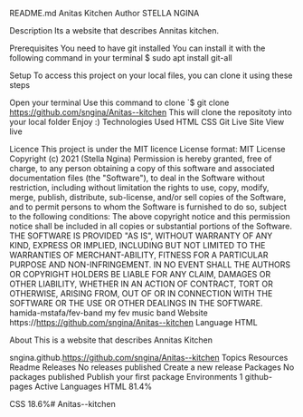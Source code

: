 README.md
Anitas Kitchen
Author
STELLA NGINA

Description
Its a website that describes Annitas kitchen.

Prerequisites
You need to have git installed You can install it with the following command in your terminal $ sudo apt install git-all

Setup
To access this project on your local files, you can clone it using these steps

Open your terminal
Use this command to clone `$ git clone https://github.com/sngina/Anitas--kitchen
This will clone the repositoty into your local folder
Enjoy :)
Technologies Used
HTML
CSS
Git
Live Site
View live

Licence
This project is under the MIT licence License format: MIT License Copyright (c) 2021 (Stella Ngina) Permission is hereby granted, free of charge, to any person obtaining a copy of this software and associated documentation files (the "Software"), to deal in the Software without restriction, including without limitation the rights to use, copy, modify, merge, publish, distribute, sub-license, and/or sell copies of the Software, and to permit persons to whom the Software is furnished to do so, subject to the following conditions: The above copyright notice and this permission notice shall be included in all copies or substantial portions of the Software. THE SOFTWARE IS PROVIDED "AS IS", WITHOUT WARRANTY OF ANY KIND, EXPRESS OR IMPLIED, INCLUDING BUT NOT LIMITED TO THE WARRANTIES OF MERCHANT-ABILITY, FITNESS FOR A PARTICULAR PURPOSE AND NON-INFRINGEMENT. IN NO EVENT SHALL THE AUTHORS OR COPYRIGHT HOLDERS BE LIABLE FOR ANY CLAIM, DAMAGES OR OTHER LIABILITY, WHETHER IN AN ACTION OF CONTRACT, TORT OR OTHERWISE, ARISING FROM, OUT OF OR IN CONNECTION WITH THE SOFTWARE OR THE USE OR OTHER DEALINGS IN THE SOFTWARE. hamida-mstafa/fev-band my fev music band Website https://https://github.com/sngina/Anitas--kitchen Language HTML

About
This is a website that describes Annitas Kitchen

sngina.github.https://github.com/sngina/Anitas--kitchen
Topics
Resources
 Readme
Releases
No releases published
Create a new release
Packages
No packages published
Publish your first package
Environments 1
 github-pages Active
Languages
HTML
81.4%
 
CSS
18.6%# Anitas--kitchen
